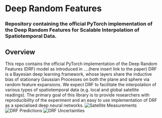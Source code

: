 <h1>Deep Random Features</h1>

<h3>Repository containing the official PyTorch implementation of the Deep Random Features for Scalable Interpolation of Spatiotemporal Data. </h3>

## Overview
This repo contains the official PyTorch implementation of the Deep Random Features (DRF) model as introduced in ....(here insert link to the paper)
DRF is a Bayesian deep learning framework, whose layers share the inductive bias of stationary Gaussian Processes on both the plane and sphere via random feature expansions. We expect DRF to facilitate the interpolation of various types of spatiotemporal data (e.g. local and global satellite readings). The primary goal of this library is to provide researchers with reproducibility of the experiment and an easy to use implementation of DRF as a specialised deep neural networks.
![Satellite Measurements](/home/wch/DeepRandomFeatures/results/spherical/sla_satellite_measurements.png)
![DRF Predictions](/home/wch/DeepRandomFeatures/results/spherical/sla_drf_predictions.png)
![DRF Uncertainties](/home/wch/DeepRandomFeatures/results/spherical/sla_drf_uncertainties.png)
